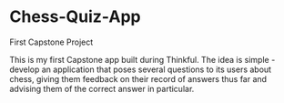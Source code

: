 # Chess-Quiz-App
First Capstone Project

This is my first Capstone app built during Thinkful.  The idea is simple - develop an application that poses several questions to 
its users about chess, giving them feedback on their record of answers thus far and advising them of the correct answer in particular.


